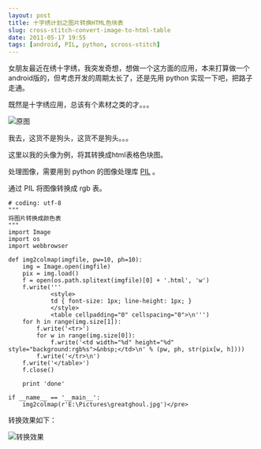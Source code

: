```yaml
---
layout: post
title: 十字绣计划之图片转换HTML色块表
slug: cross-stitch-convert-image-to-html-table
date: 2011-05-17 19:55
tags: [android, PIL, python, scross-stitch]
---
```


女朋友最近在绣十字绣，我突发奇想，想做一个这方面的应用，本来打算做一个android版的，但考虑开发的周期太长了，还是先用 python 实现一下吧，把路子走通。

既然是十字绣应用，总该有个素材之类的才。。。

![原图](http://pic.yupoo.com/greatghoul_v/B3UGdYui/dhKrp.jpg)

我去，这货不是狗头，这货不是狗头。。。

这里以我的头像为例，将其转换成html表格色块图。

处理图像，需要用到 python 的图像处理库 [PIL] 。

通过 PIL 将图像转换成 rgb 表。

    # coding: utf-8
    """
    将图片转换成颜色表
    """
    import Image
    import os
    import webbrowser

    def img2colmap(imgfile, pw=10, ph=10):
        img = Image.open(imgfile)
        pix = img.load()
        f = open(os.path.splitext(imgfile)[0] + '.html', 'w')
        f.write('''
                <style>
                td { font-size: 1px; line-height: 1px; }
                </style>
                <table cellpadding="0" cellspacing="0">\n''')
        for h in range(img.size[1]):
            f.write('<tr>')
            for w in range(img.size[0]):
                f.write('<td width="%d" height="%d" style="background:rgb%s">&nbsp;</td>\n' % (pw, ph, str(pix[w, h])))
            f.write('</tr>\n')
        f.write('</table>')
        f.close()

        print 'done'

    if __name__ == '__main__':
        img2colmap(r'E:\Pictures\greatghoul.jpg')</pre>

转换效果如下：

![转换效果](http://pic.yupoo.com/greatghoul_v/B4DGtxXc/9brzK.png)

[PIL]: http://www.pythonware.com/products/pil/
